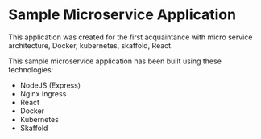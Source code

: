# Sample Microservice Application
This application was created for the first acquaintance with micro service architecture, Docker, kubernetes, skaffold, React. 

This sample microservice application has been built using these technologies:
* NodeJS (Express)
* Nginx Ingress
* React
* Docker
* Kubernetes
* Skaffold
